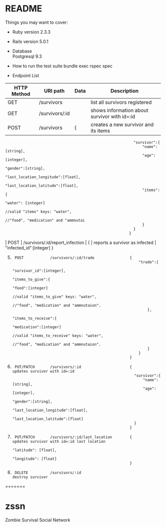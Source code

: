 # README

Things you may want to cover:

* Ruby version
	2.3.3

* Rails version
	5.0.1

* Database 	
	Postgresql 9.3

* How to run the test suite
	bundle exec rspec spec

* Endpoint List

|	HTTP Method   	|	URl path						| 		Data 										|		  Description							   |
|-------------------|-----------------------------------|---------------------------------------------------|--------------------------------------------------|
|     	GET         |    /survivors						|													|	list all survivors registered                  |
|     	GET         |    /survivors/:id  			    | 													|	shows information about survivor with id=:id   |
|		POST		|	 /survivors						|	{												|	creates a new survivor and its items           |
															  "survivor":{
															      "name":[string],
															      "age":[integer],
															      "gender":[string],
															      "last_location_longitude":[float],
															      "last_location_latitude":[float],
															      "items":{
															          "water": [integer]
															          //valid "items" keys: "water",
															          //"food", "medication" and "ammnutai
															      }
															  }
															}

|		POST 		|	/survivors/:id/report_infection |	{												|	reports a survivor as infected				   |																	"infected_id":[integer]
															}

5.		POST 			/survivors/:id/trade				{
																"trade":{
																	"survivor_id":[integer],
																	"items_to_give":{
																		"food":[integer]
																		//valid "items_to_give" keys: "water",
																		//"food", "medication" and "ammnutaion".
																	},
																	"items_to_receive":{
																		"medication":[integer]
																		//valid "items_to_receive" keys: "water",
																		//"food", "medication" and "ammnutaion".
																	}
																}
															}															

															 

6.		PUT/PATCH		/survivors/:id 						{													updates survivor with id=:id
															  "survivor":{
															      "name":[string],
															      "age":[integer],
															      "gender":[string],
															      "last_location_longitude":[float],
															      "last_location_latitude":[float]
															  }
															}	

7.		PUT/PATCH		/survivors/:id/last_location 		{													updates survivor with id=:id last location
																"latitude": [float],
																"longitude": [float]
															}	

8.      DELETE			/survivors/:id 																			destroy survivor


=======
# zssn
Zombie Survival Social Network

